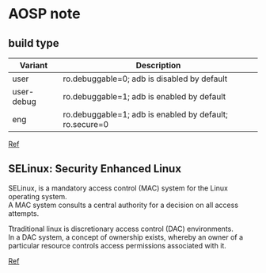 # AOSP note

## build type

| Variant | Description |
|--|--|
| user | ro.debuggable=0; adb is disabled by default |
| user-debug | ro.debuggable=1; adb is enabled by default |
| eng | ro.debuggable=1; adb is enabled by default; ro.secure=0 |

[Ref](https://source.android.com/docs/setup/create/new-device)

## SELinux: Security Enhanced Linux

SELinux, is a mandatory access control (MAC) system for the Linux operating system.  
A MAC system consults a central authority for a decision on all access attempts.

Ttraditional linux is discretionary access control (DAC) environments.  
In a DAC system, a concept of ownership exists, whereby an owner of a particular resource controls access permissions associated with it.

[Ref](https://source.android.com/docs/security/features/selinux/concepts)
